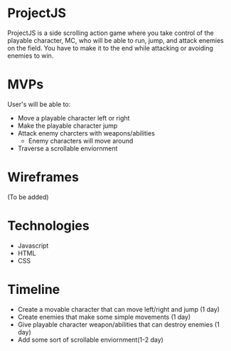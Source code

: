 # ProjectJS
ProjectJS is a side scrolling action game where you take control of the playable character, MC, who will be able to run, jump, and attack enemies on the field. You have to make it to the end while attacking or avoiding enemies to win.

# MVPs
User's will be able to:
- Move a playable character left or right
- Make the playable character jump
- Attack enemy charcters with weapons/abilities
  - Enemy characters will move around
- Traverse a scrollable enviornment

# Wireframes
(To be added)

# Technologies

- Javascript
- HTML
- CSS

# Timeline

- Create a movable character that can move left/right and jump (1 day)
- Create enemies that make some simple movements (1 day)
- Give playable character weapon/abilities that can destroy enemies (1 day)
- Add some sort of scrollable enviornment(1-2 day)

